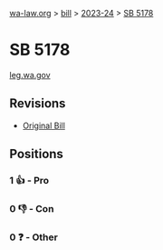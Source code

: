 [wa-law.org](/) > [bill](/bill/) > [2023-24](/bill/2023-24/) > [SB 5178](/bill/2023-24/sb/5178/)

# SB 5178
[leg.wa.gov](https://app.leg.wa.gov/billsummary?BillNumber=5178&Year=2023&Initiative=false)

## Revisions
* [Original Bill](1/)

## Positions
### 1 👍 - Pro

### 0 👎 - Con

### 0 ❓ - Other
